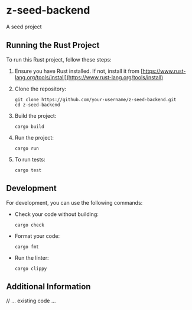 # z-seed-backend
A seed project

## Running the Rust Project

To run this Rust project, follow these steps:

1. Ensure you have Rust installed. If not, install it from [https://www.rust-lang.org/tools/install](https://www.rust-lang.org/tools/install)

2. Clone the repository:
   ```
   git clone https://github.com/your-username/z-seed-backend.git
   cd z-seed-backend
   ```

3. Build the project:
   ```
   cargo build
   ```

4. Run the project:
   ```
   cargo run
   ```

5. To run tests:
   ```
   cargo test
   ```

## Development

For development, you can use the following commands:

- Check your code without building:
  ```
  cargo check
  ```

- Format your code:
  ```
  cargo fmt
  ```

- Run the linter:
  ```
  cargo clippy
  ```

## Additional Information

// ... existing code ...